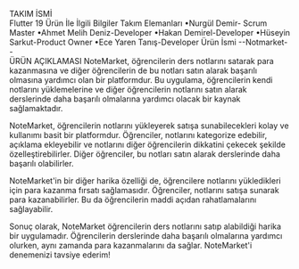 TAKIM İSMİ                                   
Flutter 19
Ürün İle İlgili Bilgiler
Takım Elemanları
•Nurgül Demir- Scrum Master
•Ahmet Melih Deniz-Developer
•Hakan Demirel-Developer
•Hüseyin Sarkut-Product Owner
•Ece Yaren Tanış-Developer
Ürün İsmi
--Notmarket--           
ÜRÜN AÇIKLAMASI
NoteMarket, öğrencilerin ders notlarını satarak para kazanmasına ve diğer öğrencilerin de bu notları satın alarak başarılı olmasına yardımcı olan bir platformdur. Bu uygulama, öğrencilerin kendi notlarını yüklemelerine ve diğer öğrencilerin notlarını satın alarak derslerinde daha başarılı olmalarına yardımcı olacak bir kaynak sağlamaktadır.

NoteMarket, öğrencilerin notlarını yükleyerek satışa sunabilecekleri kolay ve kullanımı basit bir platformdur. Öğrenciler, notlarını kategorize edebilir, açıklama ekleyebilir ve notlarını diğer öğrencilerin dikkatini çekecek şekilde özelleştirebilirler. Diğer öğrenciler, bu notları satın alarak derslerinde daha başarılı olabilirler.

NoteMarket'in bir diğer harika özelliği de, öğrencilere notlarını yükledikleri için para kazanma fırsatı sağlamasıdır. Öğrenciler, notlarını satışa sunarak para kazanabilirler. Bu da öğrencilerin maddi açıdan rahatlamalarını sağlayabilir.

Sonuç olarak, NoteMarket öğrencilerin ders notlarını satıp alabildiği harika bir uygulamadır. Öğrencilerin derslerinde daha başarılı olmalarına yardımcı olurken, aynı zamanda para kazanmalarını da sağlar. NoteMarket'i denemenizi tavsiye ederim!
 
